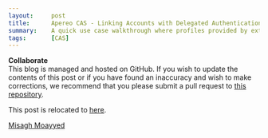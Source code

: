 ```yaml
---
layout:     post
title:      Apereo CAS - Linking Accounts with Delegated Authentication
summary:    A quick use case walkthrough where profiles provided by external identity providers to CAS need to be looked up by an identifier in internal databases before CAS can successfully establish an authenticated subject.
tags:       [CAS]
---
```


<div class="alert alert-success">
<strong>Collaborate</strong><br/>This blog is managed and hosted on GitHub. If you wish to update the contents of this post or if you have found an inaccuracy and wish to make corrections, we recommend that you please submit a pull request to <a href="https://github.com/apereo/apereo.github.io">this repository</a>.
</div>

This post is relocated to [here](https://fawnoos.com/2018/04/20/cas-delegated-authn-account-linking/).

[Misagh Moayyed](https://fawnoos.com)
